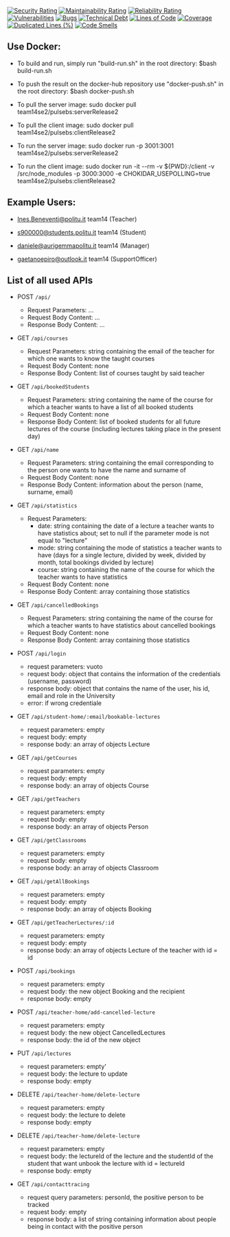[![Security Rating](https://sonarcloud.io/api/project_badges/measure?project=SE2-Team-14_Project-SE2-2020&metric=security_rating)](https://sonarcloud.io/dashboard?id=SE2-Team-14_Project-SE2-2020)
[![Maintainability Rating](https://sonarcloud.io/api/project_badges/measure?project=SE2-Team-14_Project-SE2-2020&metric=sqale_rating)](https://sonarcloud.io/dashboard?id=SE2-Team-14_Project-SE2-2020) [![Reliability Rating](https://sonarcloud.io/api/project_badges/measure?project=SE2-Team-14_Project-SE2-2020&metric=reliability_rating)](https://sonarcloud.io/dashboard?id=SE2-Team-14_Project-SE2-2020)
[![Vulnerabilities](https://sonarcloud.io/api/project_badges/measure?project=SE2-Team-14_Project-SE2-2020&metric=vulnerabilities)](https://sonarcloud.io/dashboard?id=SE2-Team-14_Project-SE2-2020) [![Bugs](https://sonarcloud.io/api/project_badges/measure?project=SE2-Team-14_Project-SE2-2020&metric=bugs)](https://sonarcloud.io/dashboard?id=SE2-Team-14_Project-SE2-2020) [![Technical Debt](https://sonarcloud.io/api/project_badges/measure?project=SE2-Team-14_Project-SE2-2020&metric=sqale_index)](https://sonarcloud.io/dashboard?id=SE2-Team-14_Project-SE2-2020)
[![Lines of Code](https://sonarcloud.io/api/project_badges/measure?project=SE2-Team-14_Project-SE2-2020&metric=ncloc)](https://sonarcloud.io/dashboard?id=SE2-Team-14_Project-SE2-2020) [![Coverage](https://sonarcloud.io/api/project_badges/measure?project=SE2-Team-14_Project-SE2-2020&metric=coverage)](https://sonarcloud.io/dashboard?id=SE2-Team-14_Project-SE2-2020) [![Duplicated Lines (%)](https://sonarcloud.io/api/project_badges/measure?project=SE2-Team-14_Project-SE2-2020&metric=duplicated_lines_density)](https://sonarcloud.io/dashboard?id=SE2-Team-14_Project-SE2-2020) [![Code Smells](https://sonarcloud.io/api/project_badges/measure?project=SE2-Team-14_Project-SE2-2020&metric=code_smells)](https://sonarcloud.io/dashboard?id=SE2-Team-14_Project-SE2-2020)



## Use Docker:


* To build and run, simply run "build-run.sh" in the root directory:
  $bash build-run.sh

* To push the result on the docker-hub repository use "docker-push.sh" in the root directory:
  $bash docker-push.sh

* To pull the server image: 
  sudo docker pull team14se2/pulsebs:serverRelease2
 
* To pull the client image: 
  sudo docker pull team14se2/pulsebs:clientRelease2

* To run the server image:
  sudo docker run -p 3001:3001 team14se2/pulsebs:serverRelease2
 
 * To run the client image:
  sudo docker run -it --rm -v ${PWD}:/client -v /src/node_modules -p 3000:3000 -e CHOKIDAR_USEPOLLING=true team14se2/pulsebs:clientRelease2


## Example Users:

* Ines.Beneventi@politu.it  team14 (Teacher)

* s900000@students.politu.it team14 (Student)

* daniele@aurigemmapolitu.it team14 (Manager)

* gaetanoepiro@outlook.it team14 (SupportOfficer)


## List of all used APIs

- POST `/api/`
  - Request Parameters: ...
  - Request Body Content: ...
  - Response Body Content: ...
- GET `/api/courses`
  - Request Parameters: string containing the email of the teacher for which one wants to know the taught courses
  - Request Body Content: none
  - Response Body Content: list of courses taught by said teacher
- GET `/api/bookedStudents`
  - Request Parameters: string containing the name of the course for which a teacher wants to have a list of all booked students
  - Request Body Content: none
  - Response Body Content: list of booked students for all future lectures of the course (including lectures taking place in the present day)
- GET `/api/name`
  - Request Parameters: string containing the email corresponding to the person one wants to have the name and surname of
  - Request Body Content: none
  - Response Body Content: information about the person (name, surname, email)
- GET `/api/statistics`
  - Request Parameters: 
    - date: string containing the date of a lecture a teacher wants to have statistics about; set to null if the parameter mode is not equal to "lecture"
    - mode: string containing the mode of statistics a teacher wants to have (days for a single lecture, divided by week, divided by month, total bookings divided by lecture)
    - course: string containing the name of the course for which the teacher wants to have statistics
  - Request Body Content: none
  - Response Body Content: array containing those statistics
- GET `/api/cancelledBookings`
  - Request Parameters: string containing the name of the course for which a teacher wants to have statistics about cancelled bookings
  - Request Body Content: none
  - Response Body Content: array containing those statistics
- POST `/api/login`
  - request parameters: vuoto
  - request body: object that contains the information of the credentials (username, password)
  - response body: object that contains the name of the user, his id, email and role in the University
  - error: if wrong credentiale
- GET `/api/student-home/:email/bookable-lectures`
  - request parameters: empty
  - request body: empty
  - response body: an array of objects Lecture 
- GET `/api/getCourses`
  - request parameters: empty
  - request body: empty
  - response body: an array of objects Course 
- GET `/api/getTeachers`
  - request parameters: empty
  - request body: empty
  - response body: an array of objects Person
- GET `/api/getClassrooms`
  - request parameters: empty
  - request body: empty
  - response body: an array of objects Classroom
- GET `/api/getAllBookings`
  - request parameters: empty
  - request body: empty
  - response body: an array of objects Booking
- GET `/api/getTeacherLectures/:id`
  - request parameters: empty
  - request body: empty
  - response body: an array of objects Lecture of the teacher with id = id
- POST `/api/bookings`
  - request parameters: empty
  - request body: the new object Booking and the recipient
  - response body: empty
- POST `/api/teacher-home/add-cancelled-lecture`
  - request parameters: empty
  - request body: the new object CancelledLectures 
  - response body: the id of the new object
- PUT `/api/lectures`
  - request parameters: empty'
  - request body: the lecture to update
  - response body: empty
- DELETE `/api/teacher-home/delete-lecture`
  - request parameters: empty
  - request body: the lecture to delete
  - response body: empty
- DELETE `/api/teacher-home/delete-lecture`
  - request parameters: empty
  - request body: the lectureId of the lecture and the studentId of the student that want unbook the lecture with id = lectureId
  - response body: empty

- GET `/api/contacttracing`
  - request query parameters: personId, the positive person to be tracked
  - request body: empty
  - response body: a list of string containing information about people being in contact with the positive person
